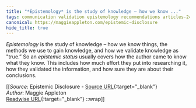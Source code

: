 ```yaml
---
title: "*Epistemology* is the study of knowledge – how we know ..."
tags: communication validation epistemology recommendations articles-24163844
canonical: https://maggieappleton.com/epistemic-disclosure
hide_title: true
---
```


*Epistemology* is the study of knowledge – how we know things, the methods we use to gain knowledge, and how we validate knowledge as "true.” So an *epistemic status* usually covers how the author came to know what they know. This includes how much effort they put into researching it, how they validated the information, and how sure they are about their conclusions.


[[_Source_: Epistemic Disclosure - [Source URL](https://maggieappleton.com/epistemic-disclosure){:target="_blank"}<br>
_Author_: Maggie Appleton<br>
[Readwise URL](https://readwise.io/open/472395260){:target="_blank"}
::wrap]]